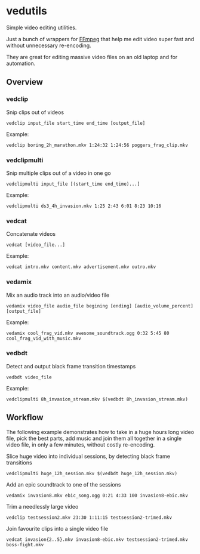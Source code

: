 # vedutils

Simple video editing utilities.

Just a bunch of wrappers for [FFmpeg](https://ffmpeg.org/) that help me edit video super fast and without unnecessary re-encoding.

They are great for editing massive video files on an old laptop and for automation.


## Overview


### vedclip

Snip clips out of videos

```
vedclip input_file start_time end_time [output_file]
```

 Example:

```
vedclip boring_2h_marathon.mkv 1:24:32 1:24:56 poggers_frag_clip.mkv
```


### vedclipmulti

Snip multiple clips out of a video in one go

```
vedclipmulti input_file [(start_time end_time)...]
```

 Example:

```
vedclipmulti ds3_4h_invasion.mkv 1:25 2:43 6:01 8:23 10:16
```


### vedcat

Concatenate videos

```
vedcat [video_file...]
```

 Example:

```
vedcat intro.mkv content.mkv advertisement.mkv outro.mkv
```

### vedamix

Mix an audio track into an audio/video file

```
vedamix video_file audio_file begining [ending] [audio_volume_percent] [output_file]
```

 Example:

```
vedamix cool_frag_vid.mkv awesome_soundtrack.ogg 0:32 5:45 80 cool_frag_vid_with_music.mkv
```


### vedbdt

Detect and output black frame transition timestamps

```
vedbdt video_file
```

Example:

```
vedclipmulti 8h_invasion_stream.mkv $(vedbdt 8h_invasion_stream.mkv)
```


## Workflow

The following example demonstrates how to take in a huge hours long video file, pick the best parts, add music and join them all together in a single video file, in only a few minutes, without costly re-encoding.


Slice huge video into individual sessions, by detecting black frame transitions

```
vedclipmulti huge_12h_session.mkv $(vedbdt huge_12h_session.mkv)
```


Add an epic soundtrack to one of the sessions

```
vedamix invasion8.mkv ebic_song.ogg 0:21 4:33 100 invasion8-ebic.mkv
```


Trim a needlessly large video

```
vedclip testsession2.mkv 23:30 1:11:15 testsession2-trimed.mkv
```


Join favourite clips into a single video file

```
vedcat invasion{2..5}.mkv invasion8-ebic.mkv testsession2-trimed.mkv boss-fight.mkv
```
